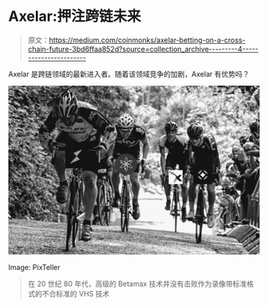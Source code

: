 # Axelar:押注跨链未来

> 原文：<https://medium.com/coinmonks/axelar-betting-on-a-cross-chain-future-3bd6ffaa852d?source=collection_archive---------4----------------------->

Axelar 是跨链领域的最新进入者。随着该领域竞争的加剧，Axelar 有优势吗？

![](img/67cd03d4224a13bda4dc2adccf5a13b9.png)

Image: PixTeller

> 在 20 世纪 80 年代，高级的 Betamax 技术并没有击败作为录像带标准格式的不合标准的 VHS 技术
